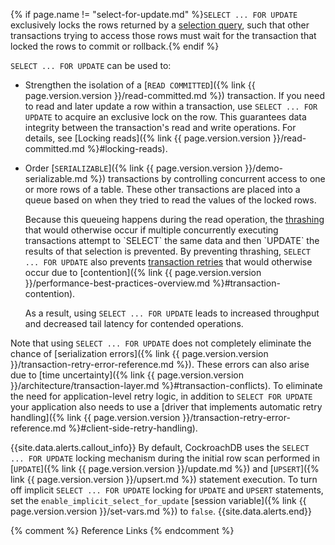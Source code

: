 {% if page.name != "select-for-update.md" %}`SELECT ... FOR UPDATE` exclusively locks the rows returned by a [selection query][selection], such that other transactions trying to access those rows must wait for the transaction that locked the rows to commit or rollback.{% endif %}

`SELECT ... FOR UPDATE` can be used to:

- Strengthen the isolation of a [`READ COMMITTED`]({% link {{ page.version.version }}/read-committed.md %}) transaction. If you need to read and later update a row within a transaction, use `SELECT ... FOR UPDATE` to acquire an exclusive lock on the row. This guarantees data integrity between the transaction's read and write operations. For details, see [Locking reads]({% link {{ page.version.version }}/read-committed.md %}#locking-reads).

- Order [`SERIALIZABLE`]({% link {{ page.version.version }}/demo-serializable.md %}) transactions by controlling concurrent access to one or more rows of a table. These other transactions are placed into a queue based on when they tried to read the values of the locked rows.

	Because this queueing happens during the read operation, the [thrashing](https://wikipedia.org/wiki/Thrashing_(computer_science)) that would otherwise occur if multiple concurrently executing transactions attempt to `SELECT` the same data and then `UPDATE` the results of that selection is prevented. By preventing thrashing, `SELECT ... FOR UPDATE` also prevents [transaction retries][retries] that would otherwise occur due to [contention]({% link {{ page.version.version }}/performance-best-practices-overview.md %}#transaction-contention).

	As a result, using `SELECT ... FOR UPDATE` leads to increased throughput and decreased tail latency for contended operations.

Note that using `SELECT ... FOR UPDATE` does not completely eliminate the chance of [serialization errors]({% link {{ page.version.version }}/transaction-retry-error-reference.md %}). These errors can also arise due to [time uncertainty]({% link {{ page.version.version }}/architecture/transaction-layer.md %}#transaction-conflicts). To eliminate the need for application-level retry logic, in addition to `SELECT FOR UPDATE` your application also needs to use a [driver that implements automatic retry handling]({% link {{ page.version.version }}/transaction-retry-error-reference.md %}#client-side-retry-handling).

{{site.data.alerts.callout_info}}
By default, CockroachDB uses the `SELECT ... FOR UPDATE` locking mechanism during the initial row scan performed in [`UPDATE`]({% link {{ page.version.version }}/update.md %}) and [`UPSERT`]({% link {{ page.version.version }}/upsert.md %}) statement execution. To turn off implicit `SELECT ... FOR UPDATE` locking for `UPDATE` and `UPSERT` statements, set the `enable_implicit_select_for_update` [session variable]({% link {{ page.version.version }}/set-vars.md %}) to `false`.
{{site.data.alerts.end}}

{% comment %} Reference Links {% endcomment %}

[retries]: transactions.html#transaction-retries
[selection]: selection-queries.html
